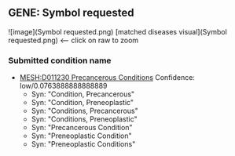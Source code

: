 
## GENE: Symbol requested

![image](Symbol requested.png)
[matched diseases visual](Symbol requested.png)  <-- click on raw to zoom


### Submitted condition name
 * [MESH:D011230 Precancerous Conditions](http://beta.monarchinitiative.org/disease/MESH:D011230) Confidence: low/0.0763888888888889
    * Syn: "Condition, Precancerous"
    * Syn: "Condition, Preneoplastic"
    * Syn: "Conditions, Precancerous"
    * Syn: "Conditions, Preneoplastic"
    * Syn: "Precancerous Condition"
    * Syn: "Preneoplastic Condition"
    * Syn: "Preneoplastic Conditions"
